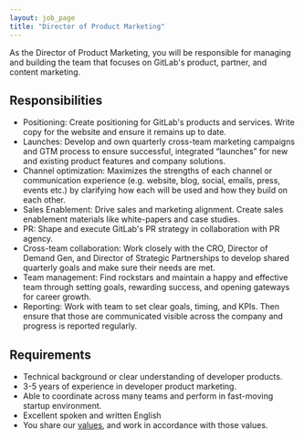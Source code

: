 ```yaml
---
layout: job_page
title: "Director of Product Marketing"
---
```


As the Director of Product Marketing, you will be responsible for managing and building the team that focuses on GitLab's product, partner, and content marketing. 

## Responsibilities

* Positioning: Create positioning for GitLab's products and services. Write copy for the website and ensure it remains up to date. 
* Launches: Develop and own quarterly cross-team marketing campaigns and GTM process to ensure successful, integrated “launches” for new and existing product features and company solutions.
* Channel optimization: Maximizes the strengths of each channel or communication experience (e.g. website, blog, social, emails, press, events etc.) by clarifying how each will be used and how they build on each other.
* Sales Enablement: Drive sales and marketing alignment. Create sales enablement materials like white-papers and case studies.
* PR: Shape and execute GitLab's PR strategy in collaboration with PR agency. 
* Cross-team collaboration: Work closely with the CRO, Director of Demand Gen, and Director of Strategic Partnerships to develop shared quarterly goals and make sure their needs are met.
* Team management: Find rockstars and maintain a happy and effective team through setting goals, rewarding success, and opening gateways for career growth.
* Reporting: Work with team to set clear goals, timing, and KPIs. Then ensure that those are communicated visible across the company and progress is reported regularly.

## Requirements

* Technical background or clear understanding of developer products.
* 3-5 years of experience in developer product marketing.
* Able to coordinate across many teams and perform in fast-moving startup environment.
* Excellent spoken and written English
* You share our [values](/handbook/values), and work in accordance with those values.
